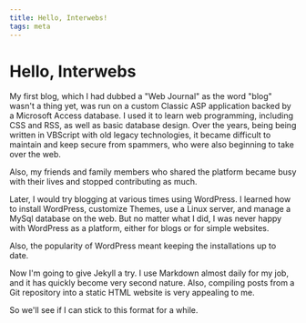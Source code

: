 ```yaml
---
title: Hello, Interwebs!
tags: meta
---
```


# Hello, Interwebs

My first blog, which I had dubbed a "Web Journal" as the word "blog" wasn't
a thing yet, was run on a custom Classic ASP application backed by a Microsoft
Access database. I used it to learn web programming, including CSS and RSS, as
well as basic database design. Over the years, being being written in VBScript
with old legacy technologies, it became difficult to maintain and keep secure
from spammers, who were also beginning to take over the web.

Also, my friends and family members who shared the platform became busy with
their lives and stopped contributing as much.

Later, I would try blogging at various times using WordPress. I learned how to
install WordPress, customize Themes, use a Linux server, and manage a MySql
database on the web. But no matter what I did, I was never happy with WordPress
as a platform, either for blogs or for simple websites.

Also, the popularity of WordPress meant keeping the installations up to date.

Now I'm going to give Jekyll a try. I use Markdown almost daily for my job, and
it has quickly become very second nature. Also, compiling posts from a Git
repository into a static HTML website is very appealing to me.

So we'll see if I can stick to this format for a while.
